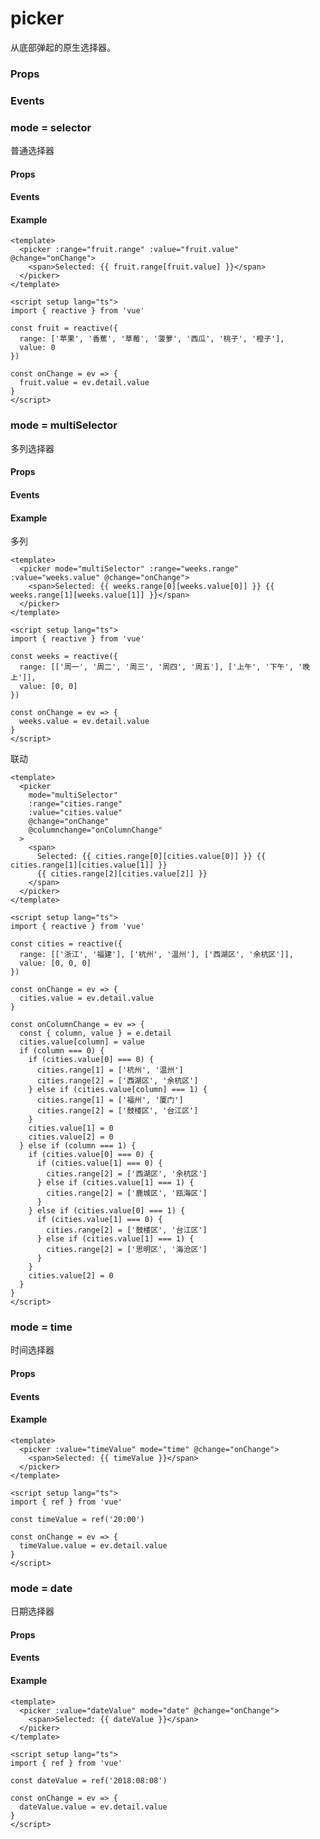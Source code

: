 <script setup>
import Props from '/@theme/components/Props.vue'
import Events from '/@theme/components/Events.vue'

const props = [
    {
        name: "header-text", 
        type: "string",
        default: "",
        required: false, 
        desc:"选择器的标题", 
        version: "0.1.0"
    },
    {
        name: "mode", 
        type:"string",
        default: "selector",
        required: false, 
        desc:"选择器类型", 
        version: "0.1.0",
         types: [
            { type: "selector", desc: '普通选择器' },
            { type: "multiSelector", desc: '多列选择器' },
            { type: "time", desc: '时间选择器' },
            { type: "date", desc: '日期选择器' },
        ],
    },
    {
        name: "disabled", 
        type:"boolean",
        default: "false",
        required: false, 
        desc:"是否禁用", 
        version: "0.1.0"
    }
]

const events = [
    {
        name: "cancel", 
        desc:"取消选择时触发", 
        event:"",
        version: "0.1.0"
    },
]

const selectorProps = [
    {
        name: "range", 
        type:"array/object[]",
        default: "[]",
        required: true, 
        desc:"mode 为 selector 或 multiSelector 时，range 有效", 
        version: "0.1.0"
    },
    {
        name: "range-key", 
        type:"string",
        default: "",
        required: false, 
        desc:"当 range 是一个 Object Array 时，通过 range-key 来指定 Object 中 key 的值作为选择器显示内容", 
        version: "0.1.0"
    },
    {
        name: "value", 
        type:"number",
        default: "0",
        required: false, 
        desc:"表示选择了 range 中的第几个（下标从 0 开始）", 
        version: "0.1.0"
    },
]

const selectorEvents = [
     {
        name: "change", 
        desc:"value 改变时触发 change 事件", 
        event:"{ value: number }",
        version: "0.1.0"
    },
]

const multiSelectorProps = [
    {
        name: "range", 
        type:"array/object[]",
        default: "[]",
        required: true, 
        desc:"mode 为 selector 或 multiSelector 时，range 有效", 
        version: "0.1.0"
    },
    {
        name: "range-key", 
        type:"string",
        default: "",
        required: false, 
        desc:"当 range 是一个 Object Array 时，通过 range-key 来指定 Object 中 key 的值作为选择器显示内容", 
        version: "0.1.0"
    },
    {
        name: "value", 
        type:"number[]",
        default: "[]",
        required: false, 
        desc:"表示选择了 range 中的第几个（下标从 0 开始）", 
        version: "0.1.0"
    },
]

const multiSelectorEvents = [
    {
        name: "change", 
        desc:"value 改变时触发 change 事件", 
        event:"{ value: number[] }",
        version: "0.1.0"
    },
    {
        name: "columnchange", 
        desc:"列改变时触发", 
        event:"",
        version: "0.1.0"
    },
]


const timeProps = [
    {
        name: "value", 
        type:"string",
        default: "",
        required: false, 
        desc: `表示选中的时间，格式为"hh:mm"`, 
        version: "0.1.0"
    },
    {
        name: "start", 
        type:"string",
        default: "",
        required: false, 
        desc:`表示有效时间范围的开始，格式为"hh:mm"`, 
        version: "0.1.0"
    },
    {
        name: "end", 
        type:"string",
        default: "",
        required: false, 
        desc:`表示有效时间范围的结束，格式为"hh:mm"`, 
        version: "0.1.0"
    },
]

const timeEvents = [
    {
        name: "change", 
        desc:"value 改变时触发 change 事件", 
        event:"{ value: string }",
        version: "0.1.0"
    }
]

const dateProps = [
    {
        name: "value", 
        type:"string",
        default: "",
        required: false, 
        desc: `表示选中的日期，格式为"yyyy-MM-dd"`, 
        version: "0.1.0"
    },
    {
        name: "start", 
        type:"string",
        default: "",
        required: false, 
        desc:`表示有效日期范围的开始，格式为"yyyy-MM-dd"`, 
        version: "0.1.0"
    },
    {
        name: "end", 
        type:"string",
        default: "",
        required: false, 
        desc:`表示有效日期范围的结束，字符串格式为"yyyy-MM-dd"`, 
        version: "0.1.0"
    },
]

const dateEvents = [
    {
        name: "change", 
        desc:"value 改变时触发 change 事件", 
        event:"{ value: string }",
        version: "0.1.0"
    }
]
</script>

# picker

从底部弹起的原生选择器。

### Props

<Props :data="props" />

### Events

<Events :data="events" />

### mode = selector

普通选择器

#### Props

<Props :data="selectorProps" />

#### Events

<Events :data="selectorEvents" />

#### Example

```vue
<template>
  <picker :range="fruit.range" :value="fruit.value" @change="onChange">
    <span>Selected: {{ fruit.range[fruit.value] }}</span>
  </picker>
</template>

<script setup lang="ts">
import { reactive } from 'vue'

const fruit = reactive({
  range: ['苹果', '香蕉', '草莓', '菠萝', '西瓜', '桃子', '橙子'],
  value: 0
})

const onChange = ev => {
  fruit.value = ev.detail.value
}
</script>
```

### mode = multiSelector

多列选择器

#### Props

<Props :data="multiSelectorProps" />

#### Events

<Events :data="multiSelectorEvents" />

#### Example

多列

```vue
<template>
  <picker mode="multiSelector" :range="weeks.range" :value="weeks.value" @change="onChange">
    <span>Selected: {{ weeks.range[0][weeks.value[0]] }} {{ weeks.range[1][weeks.value[1]] }}</span>
  </picker>
</template>

<script setup lang="ts">
import { reactive } from 'vue'

const weeks = reactive({
  range: [['周一', '周二', '周三', '周四', '周五'], ['上午', '下午', '晚上']],
  value: [0, 0]
})

const onChange = ev => {
  weeks.value = ev.detail.value
}
</script>
```

联动

```vue
<template>
  <picker
    mode="multiSelector"
    :range="cities.range"
    :value="cities.value"
    @change="onChange"
    @columnchange="onColumnChange"
  >
    <span>
      Selected: {{ cities.range[0][cities.value[0]] }} {{ cities.range[1][cities.value[1]] }}
      {{ cities.range[2][cities.value[2]] }}
    </span>
  </picker>
</template>

<script setup lang="ts">
import { reactive } from 'vue'

const cities = reactive({
  range: [['浙江', '福建'], ['杭州', '温州'], ['西湖区', '余杭区']],
  value: [0, 0, 0]
})

const onChange = ev => {
  cities.value = ev.detail.value
}

const onColumnChange = ev => {
  const { column, value } = e.detail
  cities.value[column] = value
  if (column === 0) {
    if (cities.value[0] === 0) {
      cities.range[1] = ['杭州', '温州']
      cities.range[2] = ['西湖区', '余杭区']
    } else if (cities.value[column] === 1) {
      cities.range[1] = ['福州', '厦门']
      cities.range[2] = ['鼓楼区', '台江区']
    }
    cities.value[1] = 0
    cities.value[2] = 0
  } else if (column === 1) {
    if (cities.value[0] === 0) {
      if (cities.value[1] === 0) {
        cities.range[2] = ['西湖区', '余杭区']
      } else if (cities.value[1] === 1) {
        cities.range[2] = ['鹿城区', '瓯海区']
      }
    } else if (cities.value[0] === 1) {
      if (cities.value[1] === 0) {
        cities.range[2] = ['鼓楼区', '台江区']
      } else if (cities.value[1] === 1) {
        cities.range[2] = ['思明区', '海沧区']
      }
    }
    cities.value[2] = 0
  }
}
</script>
```

### mode = time

时间选择器

#### Props

<Props :data="timeProps" />

#### Events

<Events :data="timeEvents" />

#### Example

```vue
<template>
  <picker :value="timeValue" mode="time" @change="onChange">
    <span>Selected: {{ timeValue }}</span>
  </picker>
</template>

<script setup lang="ts">
import { ref } from 'vue'

const timeValue = ref('20:00')

const onChange = ev => {
  timeValue.value = ev.detail.value
}
</script>
```

### mode = date

日期选择器

#### Props

<Props :data="dateProps" />

#### Events

<Events :data="dateEvents" />

#### Example

```vue
<template>
  <picker :value="dateValue" mode="date" @change="onChange">
    <span>Selected: {{ dateValue }}</span>
  </picker>
</template>

<script setup lang="ts">
import { ref } from 'vue'

const dateValue = ref('2018:08:08')

const onChange = ev => {
  dateValue.value = ev.detail.value
}
</script>
```
